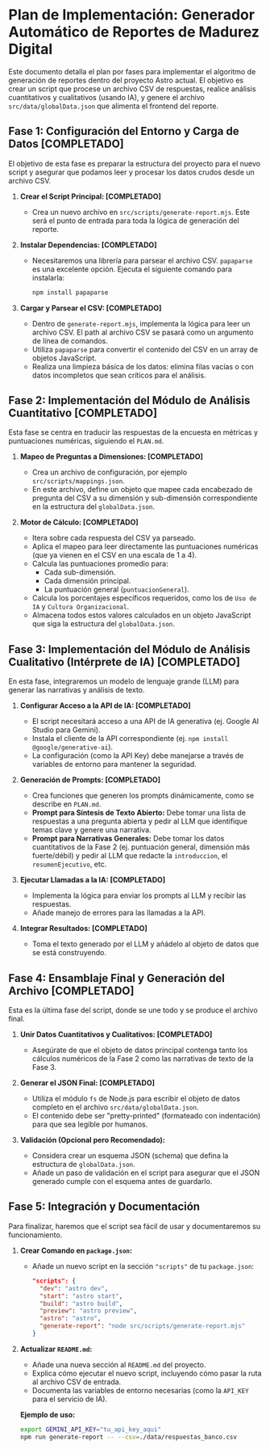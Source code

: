 # Plan de Implementación: Generador Automático de Reportes de Madurez Digital

Este documento detalla el plan por fases para implementar el algoritmo de generación de reportes dentro del proyecto Astro actual. El objetivo es crear un script que procese un archivo CSV de respuestas, realice análisis cuantitativos y cualitativos (usando IA), y genere el archivo `src/data/globalData.json` que alimenta el frontend del reporte.

## Fase 1: Configuración del Entorno y Carga de Datos [COMPLETADO]

El objetivo de esta fase es preparar la estructura del proyecto para el nuevo script y asegurar que podamos leer y procesar los datos crudos desde un archivo CSV.

1.  **Crear el Script Principal: [COMPLETADO]**
    *   Crea un nuevo archivo en `src/scripts/generate-report.mjs`. Este será el punto de entrada para toda la lógica de generación del reporte.

2.  **Instalar Dependencias: [COMPLETADO]**
    *   Necesitaremos una librería para parsear el archivo CSV. `papaparse` es una excelente opción. Ejecuta el siguiente comando para instalarla:
        ```bash
        npm install papaparse
        ```

3.  **Cargar y Parsear el CSV: [COMPLETADO]**
    *   Dentro de `generate-report.mjs`, implementa la lógica para leer un archivo CSV. El path al archivo CSV se pasará como un argumento de línea de comandos.
    *   Utiliza `papaparse` para convertir el contenido del CSV en un array de objetos JavaScript.
    *   Realiza una limpieza básica de los datos: elimina filas vacías o con datos incompletos que sean críticos para el análisis.

## Fase 2: Implementación del Módulo de Análisis Cuantitativo [COMPLETADO]

Esta fase se centra en traducir las respuestas de la encuesta en métricas y puntuaciones numéricas, siguiendo el `PLAN.md`.

1.  **Mapeo de Preguntas a Dimensiones: [COMPLETADO]**
    *   Crea un archivo de configuración, por ejemplo `src/scripts/mappings.json`.
    *   En este archivo, define un objeto que mapee cada encabezado de pregunta del CSV a su dimensión y sub-dimensión correspondiente en la estructura del `globalData.json`.

2.  **Motor de Cálculo: [COMPLETADO]**
    *   Itera sobre cada respuesta del CSV ya parseado.
    *   Aplica el mapeo para leer directamente las puntuaciones numéricas (que ya vienen en el CSV en una escala de 1 a 4).
    *   Calcula las puntuaciones promedio para:
        *   Cada sub-dimensión.
        *   Cada dimensión principal.
        *   La puntuación general (`puntuacionGeneral`).
    *   Calcula los porcentajes específicos requeridos, como los de `Uso de IA` y `Cultura Organizacional`.
    *   Almacena todos estos valores calculados en un objeto JavaScript que siga la estructura del `globalData.json`.

## Fase 3: Implementación del Módulo de Análisis Cualitativo (Intérprete de IA) [COMPLETADO]

En esta fase, integraremos un modelo de lenguaje grande (LLM) para generar las narrativas y análisis de texto.

1.  **Configurar Acceso a la API de IA: [COMPLETADO]**
    *   El script necesitará acceso a una API de IA generativa (ej. Google AI Studio para Gemini).
    *   Instala el cliente de la API correspondiente (ej. `npm install @google/generative-ai`).
    *   La configuración (como la API Key) debe manejarse a través de variables de entorno para mantener la seguridad.

2.  **Generación de Prompts: [COMPLETADO]**
    *   Crea funciones que generen los prompts dinámicamente, como se describe en `PLAN.md`.
    *   **Prompt para Síntesis de Texto Abierto:** Debe tomar una lista de respuestas a una pregunta abierta y pedir al LLM que identifique temas clave y genere una narrativa.
    *   **Prompt para Narrativas Generales:** Debe tomar los datos cuantitativos de la Fase 2 (ej. puntuación general, dimensión más fuerte/débil) y pedir al LLM que redacte la `introduccion`, el `resumenEjecutivo`, etc.

3.  **Ejecutar Llamadas a la IA: [COMPLETADO]**
    *   Implementa la lógica para enviar los prompts al LLM y recibir las respuestas.
    *   Añade manejo de errores para las llamadas a la API.

4.  **Integrar Resultados: [COMPLETADO]**
    *   Toma el texto generado por el LLM y añádelo al objeto de datos que se está construyendo.

## Fase 4: Ensamblaje Final y Generación del Archivo [COMPLETADO]

Esta es la última fase del script, donde se une todo y se produce el archivo final.

1.  **Unir Datos Cuantitativos y Cualitativos: [COMPLETADO]**
    *   Asegúrate de que el objeto de datos principal contenga tanto los cálculos numéricos de la Fase 2 como las narrativas de texto de la Fase 3.

2.  **Generar el JSON Final: [COMPLETADO]**
    *   Utiliza el módulo `fs` de Node.js para escribir el objeto de datos completo en el archivo `src/data/globalData.json`.
    *   El contenido debe ser "pretty-printed" (formateado con indentación) para que sea legible por humanos.

3.  **Validación (Opcional pero Recomendado):**
    *   Considera crear un esquema JSON (schema) que defina la estructura de `globalData.json`.
    *   Añade un paso de validación en el script para asegurar que el JSON generado cumple con el esquema antes de guardarlo.

## Fase 5: Integración y Documentación

Para finalizar, haremos que el script sea fácil de usar y documentaremos su funcionamiento.

1.  **Crear Comando en `package.json`:**
    *   Añade un nuevo script en la sección `"scripts"` de tu `package.json`:
        ```json
        "scripts": {
          "dev": "astro dev",
          "start": "astro start",
          "build": "astro build",
          "preview": "astro preview",
          "astro": "astro",
          "generate-report": "node src/scripts/generate-report.mjs"
        }
        ```

2.  **Actualizar `README.md`:**
    *   Añade una nueva sección al `README.md` del proyecto.
    *   Explica cómo ejecutar el nuevo script, incluyendo cómo pasar la ruta al archivo CSV de entrada.
    *   Documenta las variables de entorno necesarias (como la `API_KEY` para el servicio de IA).

    **Ejemplo de uso:**
    ```bash
    export GEMINI_API_KEY="tu_api_key_aqui"
    npm run generate-report -- --csv=./data/respuestas_banco.csv
    ```
